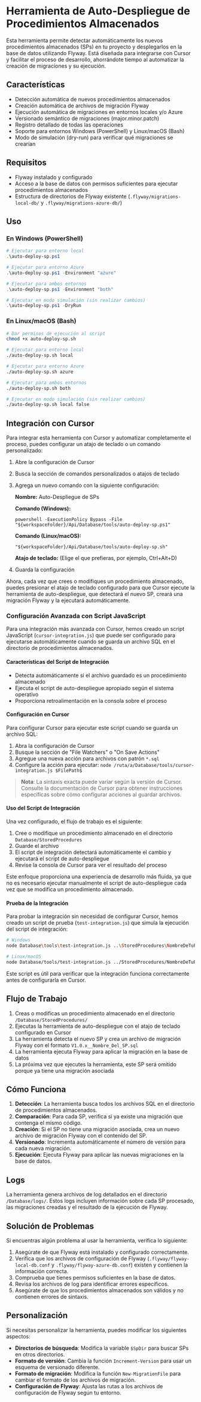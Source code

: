 # Herramienta de Auto-Despliegue de Procedimientos Almacenados

Esta herramienta permite detectar automáticamente los nuevos procedimientos almacenados (SPs) en tu proyecto y desplegarlos en la base de datos utilizando Flyway. Está diseñada para integrarse con Cursor y facilitar el proceso de desarrollo, ahorrándote tiempo al automatizar la creación de migraciones y su ejecución.

## Características

- Detección automática de nuevos procedimientos almacenados
- Creación automática de archivos de migración Flyway
- Ejecución automática de migraciones en entornos locales y/o Azure
- Versionado semántico de migraciones (major.minor.patch)
- Registro detallado de todas las operaciones
- Soporte para entornos Windows (PowerShell) y Linux/macOS (Bash)
- Modo de simulación (dry-run) para verificar qué migraciones se crearían

## Requisitos

- Flyway instalado y configurado
- Acceso a la base de datos con permisos suficientes para ejecutar procedimientos almacenados
- Estructura de directorios de Flyway existente (`.flyway/migrations-local-db/` y `.flyway/migrations-azure-db/`)

## Uso

### En Windows (PowerShell)

```powershell
# Ejecutar para entorno local
.\auto-deploy-sp.ps1

# Ejecutar para entorno Azure
.\auto-deploy-sp.ps1 -Environment "azure"

# Ejecutar para ambos entornos
.\auto-deploy-sp.ps1 -Environment "both"

# Ejecutar en modo simulación (sin realizar cambios)
.\auto-deploy-sp.ps1 -DryRun
```

### En Linux/macOS (Bash)

```bash
# Dar permisos de ejecución al script
chmod +x auto-deploy-sp.sh

# Ejecutar para entorno local
./auto-deploy-sp.sh local

# Ejecutar para entorno Azure
./auto-deploy-sp.sh azure

# Ejecutar para ambos entornos
./auto-deploy-sp.sh both

# Ejecutar en modo simulación (sin realizar cambios)
./auto-deploy-sp.sh local false
```

## Integración con Cursor

Para integrar esta herramienta con Cursor y automatizar completamente el proceso, puedes configurar un atajo de teclado o un comando personalizado:

1. Abre la configuración de Cursor
2. Busca la sección de comandos personalizados o atajos de teclado
3. Agrega un nuevo comando con la siguiente configuración:

   **Nombre:** Auto-Despliegue de SPs

   **Comando (Windows):**

   ```
   powershell -ExecutionPolicy Bypass -File "${workspaceFolder}/Api/Database/tools/auto-deploy-sp.ps1"
   ```

   **Comando (Linux/macOS):**

   ```
   "${workspaceFolder}/Api/Database/tools/auto-deploy-sp.sh"
   ```

   **Atajo de teclado:** (Elige el que prefieras, por ejemplo, Ctrl+Alt+D)

4. Guarda la configuración

Ahora, cada vez que crees o modifiques un procedimiento almacenado, puedes presionar el atajo de teclado configurado para que Cursor ejecute la herramienta de auto-despliegue, que detectará el nuevo SP, creará una migración Flyway y la ejecutará automáticamente.

### Configuración Avanzada con Script JavaScript

Para una integración más avanzada con Cursor, hemos creado un script JavaScript (`cursor-integration.js`) que puede ser configurado para ejecutarse automáticamente cuando se guarda un archivo SQL en el directorio de procedimientos almacenados.

#### Características del Script de Integración

- Detecta automáticamente si el archivo guardado es un procedimiento almacenado
- Ejecuta el script de auto-despliegue apropiado según el sistema operativo
- Proporciona retroalimentación en la consola sobre el proceso

#### Configuración en Cursor

Para configurar Cursor para ejecutar este script cuando se guarda un archivo SQL:

1. Abra la configuración de Cursor
2. Busque la sección de "File Watchers" o "On Save Actions"
3. Agregue una nueva acción para archivos con patrón `*.sql`
4. Configure la acción para ejecutar: `node /ruta/a/Database/tools/cursor-integration.js $FilePath$`

> **Nota**: La sintaxis exacta puede variar según la versión de Cursor. Consulte la documentación de Cursor para obtener instrucciones específicas sobre cómo configurar acciones al guardar archivos.

#### Uso del Script de Integración

Una vez configurado, el flujo de trabajo es el siguiente:

1. Cree o modifique un procedimiento almacenado en el directorio `Database/StoredProcedures`
2. Guarde el archivo
3. El script de integración detectará automáticamente el cambio y ejecutará el script de auto-despliegue
4. Revise la consola de Cursor para ver el resultado del proceso

Este enfoque proporciona una experiencia de desarrollo más fluida, ya que no es necesario ejecutar manualmente el script de auto-despliegue cada vez que se modifica un procedimiento almacenado.

#### Prueba de la Integración

Para probar la integración sin necesidad de configurar Cursor, hemos creado un script de prueba (`test-integration.js`) que simula la ejecución del script de integración:

```bash
# Windows
node Database\tools\test-integration.js ..\StoredProcedures\NombreDeTuProcedimiento.sql

# Linux/macOS
node Database/tools/test-integration.js ../StoredProcedures/NombreDeTuProcedimiento.sql
```

Este script es útil para verificar que la integración funciona correctamente antes de configurarla en Cursor.

## Flujo de Trabajo

1. Creas o modificas un procedimiento almacenado en el directorio `/Database/StoredProcedures/`
2. Ejecutas la herramienta de auto-despliegue con el atajo de teclado configurado en Cursor
3. La herramienta detecta el nuevo SP y crea un archivo de migración Flyway con el formato `V1.0.x__Nombre_Del_SP.sql`
4. La herramienta ejecuta Flyway para aplicar la migración en la base de datos
5. La próxima vez que ejecutes la herramienta, este SP será omitido porque ya tiene una migración asociada

## Cómo Funciona

1. **Detección**: La herramienta busca todos los archivos SQL en el directorio de procedimientos almacenados.
2. **Comparación**: Para cada SP, verifica si ya existe una migración que contenga el mismo código.
3. **Creación**: Si el SP no tiene una migración asociada, crea un nuevo archivo de migración Flyway con el contenido del SP.
4. **Versionado**: Incrementa automáticamente el número de versión para cada nueva migración.
5. **Ejecución**: Ejecuta Flyway para aplicar las nuevas migraciones en la base de datos.

## Logs

La herramienta genera archivos de log detallados en el directorio `/Database/logs/`. Estos logs incluyen información sobre cada SP procesado, las migraciones creadas y el resultado de la ejecución de Flyway.

## Solución de Problemas

Si encuentras algún problema al usar la herramienta, verifica lo siguiente:

1. Asegúrate de que Flyway está instalado y configurado correctamente.
2. Verifica que los archivos de configuración de Flyway (`.flyway/flyway-local-db.conf` y `.flyway/flyway-azure-db.conf`) existen y contienen la información correcta.
3. Comprueba que tienes permisos suficientes en la base de datos.
4. Revisa los archivos de log para identificar errores específicos.
5. Asegúrate de que los procedimientos almacenados son válidos y no contienen errores de sintaxis.

## Personalización

Si necesitas personalizar la herramienta, puedes modificar los siguientes aspectos:

- **Directorios de búsqueda**: Modifica la variable `$SpDir` para buscar SPs en otros directorios.
- **Formato de versión**: Cambia la función `Increment-Version` para usar un esquema de versionado diferente.
- **Formato de migración**: Modifica la función `New-MigrationFile` para cambiar el formato de los archivos de migración.
- **Configuración de Flyway**: Ajusta las rutas a los archivos de configuración de Flyway según tu entorno.
